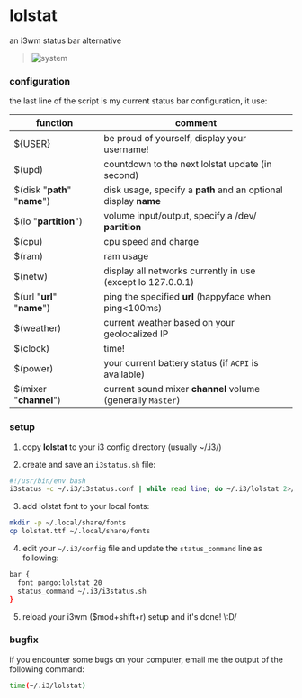 # lolstat
an i3wm status bar alternative
> ![system](http://lol.pm/lolstat/system.png)

### configuration

the last line of the script is my current status bar configuration, it use:

function   | comment
---------- | ---------
${USER}    | be proud of yourself, display your username!
$(upd)     | countdown to the next lolstat update (in second)
$(disk "**path**" "**name**") | disk usage, specify a **path** and an optional display **name**
$(io "**partition**") | volume input/output, specify a /dev/ **partition**
$(cpu)     | cpu speed and charge
$(ram)     | ram usage
$(netw)    | display all networks currently in use (except lo 127.0.0.1)
$(url "**url**" "**name**") | ping the specified **url** (happyface when ping<100ms)
$(weather) | current weather based on your geolocalized IP
$(clock)   | time!
$(power)   | your current battery status (if `ACPI` is available)
$(mixer "**channel**") | current sound mixer **channel** volume (generally `Master`)

### setup

1.  copy **lolstat** to your i3 config directory (usually ~/.i3/)

2.  create and save an `i3status.sh` file:

```bash
#!/usr/bin/env bash
i3status -c ~/.i3/i3status.conf | while read line; do ~/.i3/lolstat 2>/dev/null || exit 1; done
```

3.  add lolstat font to your local fonts:

```bash
mkdir -p ~/.local/share/fonts
cp lolstat.ttf ~/.local/share/fonts
```

4.  edit your `~/.i3/config` file and update the `status_command` line as following:

```bash
bar {
  font pango:lolstat 20
  status_command ~/.i3/i3status.sh
}
```

5.  reload your i3wm ($mod+shift+r) setup and it's done! \\:D/

### bugfix

if you encounter some bugs on your computer, email me the output of the following command:

```bash
time(~/.i3/lolstat)
```
